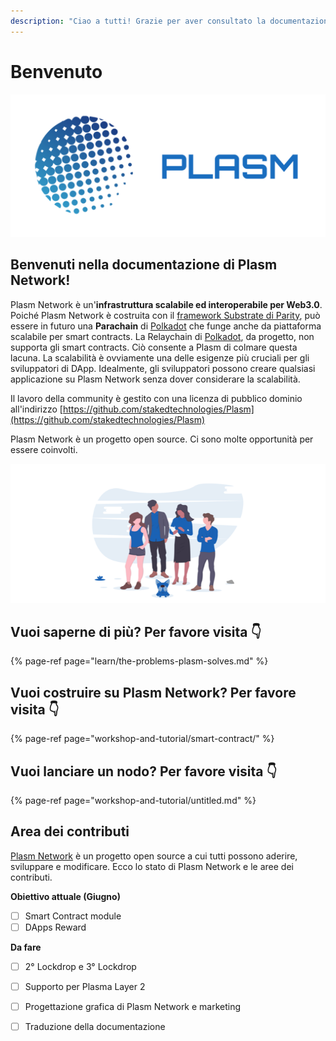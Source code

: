 ```yaml
---
description: "Ciao a tutti! Grazie per aver consultato la documentazione di Plasm Network \U0001F609"
---
```


# Benvenuto

![](.gitbook/assets/sukurnshotto-2020-05-27-200702-1png%20%282%29%20%282%29.png)

## Benvenuti nella documentazione di Plasm Network!

Plasm Network è un'**infrastruttura scalabile ed interoperabile per Web3.0**. Poiché Plasm Network è costruita con il [framework Substrate di Parity](https://www.substrate.io/), può essere in futuro una **Parachain** di [Polkadot](https://polkadot.network/) che funge anche da piattaforma scalabile per smart contracts. La Relaychain di [Polkadot](https://polkadot.network/), da progetto, non supporta gli smart contracts. Ciò consente a Plasm di colmare questa lacuna. La scalabilità è ovviamente una delle esigenze più cruciali per gli sviluppatori di DApp. Idealmente, gli sviluppatori possono creare qualsiasi applicazione su Plasm Network senza dover considerare la scalabilità.

Il lavoro della community è gestito con una licenza di pubblico dominio all'indirizzo [https://github.com/stakedtechnologies/Plasm](https://github.com/stakedtechnologies/Plasm)

Plasm Network è un progetto open source. Ci sono molte opportunità per essere coinvolti.

![](.gitbook/assets/sukurnshotto-2020-06-29-173603png.png)

## Vuoi saperne di più? Per favore visita 👇

{% page-ref page="learn/the-problems-plasm-solves.md" %}

## Vuoi costruire su Plasm Network? Per favore visita 👇

{% page-ref page="workshop-and-tutorial/smart-contract/" %}

## Vuoi lanciare un nodo? Per favore visita 👇

{% page-ref page="workshop-and-tutorial/untitled.md" %}

## Area dei contributi

[Plasm Network](https://www.plasmnet.io/) è un progetto open source a cui tutti possono aderire, sviluppare e modificare. Ecco lo stato di Plasm Network e le aree dei contributi.

 **Obiettivo attuale \(Giugno\)**

* [ ] Smart Contract module
* [ ] DApps Reward

**Da fare**

* [ ] 2° Lockdrop e 3° Lockdrop
* [ ] Supporto per Plasma Layer 2
* [ ] Progettazione grafica di Plasm Network e marketing
* [ ] Traduzione della documentazione

